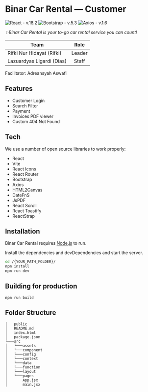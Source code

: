# Binar Car Rental — Customer

![React - v.18.2](https://img.shields.io/static/v1?label=React&message=v.18.2&color=289fdb&logo=react)
![Bootstrap - v.5.3](https://img.shields.io/badge/Bootstrap-v.5.3-7346b9?logo=bootstrap)
![Axios - v.1.6](https://img.shields.io/static/v1?label=Axios&message=v.1.6&color=%23FF3D13&logo=axios)

_✨Binar Car Rental is your to-go car rental service you can count!_

| Team   |      Role      |
|----------|:-------------:|
| Rifki Nur Hidayat (Rifki) |  Leader |
| Lazuardyas Ligardi (Dias) |   Staff   |

Facilitator: Adreansyah Aswafi


## Features
- Customer Login
- Search Filter
- Payment
- Invoices PDF viewer
- Custom 404 Not Found



## Tech

We use a number of open source libraries to work properly:

- React
- Vite
- React Icons
- React Router
- Bootstrap
- Axios
- HTML2Canvas
- DateFnS
- JsPDF
- React Scroll
- React Toastify
- ReactStrap


## Installation

Binar Car Rental requires [Node.js](https://nodejs.org/) to run.

Install the dependencies and devDependencies and start the server.

```sh
cd /{YOUR_PATH_FOLDER}/
npm install
npm run dev
```

## Building for production
```
npm run build
```

## Folder Structure

```
│   public
│   README.md
│   index.html
│   package.json
└───src
│   └───assets
│   └───component
│   └───config       
│   └───context    
│   └───data
│   └───function
│   └───layout
│   └───pages
│       App.jsx
│       main.jsx
```
